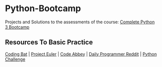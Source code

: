 # Python-Bootcamp
Projects and Solutions to the assessments of the course:
[Complete Python 3 Bootcamp](https://github.com/Pierian-Data/Complete-Python-3-Bootcamp/)

## Resources To Basic Practice
[Coding Bat](http://codingbat.com/python) |
[Project Euler](https://projecteuler.net/archives) |
[Code Abbey](http://www.codeabbey.com/index/task_list) |
[Daily Programmer Reddit](https://www.reddit.com/r/dailyprogrammer) |
[Python Challenge](http://pythonchallenge.com/)
